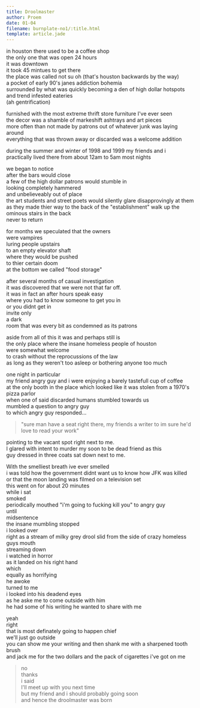 ```yaml
---
title: Droolmaster
author: Proem
date: 01-04
filename: burnplate-no1/:title.html
template: article.jade
---
```


in houston there used to be a coffee shop  
the only one that was open 24 hours  
it was downtown  
it took 45 mintues to get there  
the place was called not su oh (that's houston backwards by the way)  
a pocket of early 90's janes addiction bohemia  
surrounded by what was quickly becoming a den of high dollar hotspots and trend infested eateries  
(ah gentrification)  

furnished with the most extreme thrift store furniture I've ever seen  
the decor was a shamble of markeshift ashtrays and art pieces  
more often than not made by patrons out of whatever junk was laying around  
everything that was thrown away or discarded was a welcome addition  

during the summer and winter of 1998 and 1999 my friends and i  
practically lived there from about 12am to 5am most nights  
 
we began to notice  
after the bars would close  
a few of the high dollar patrons would stumble in  
looking completely hammered  
and unbelieveably out of place  
the art students and street poets would silently glare disapprovingly at them  
as they made thier way to the back of the "establishment" walk up the ominous stairs in the back  
never to return  
 
for months we speculated that the owners  
were vampires  
luring people upstairs  
to an empty elevator shaft  
where they would be pushed  
to thier certain doom  
at the bottom we called "food storage"  

after several months of casual investigation  
it was discovered that we were not that far off.  
it was in fact an after hours speak easy  
where you had to know someone to get you in  
or you didnt get in  
invite only  
a dark  
room that was every bit as condemned as its patrons  
 
aside from all of this it was and perhaps still is  
the only place where the insane homeless people of houston  
were somewhat welcome  
to crash without the reprocussions of the law  
as long as they weren't too asleep or bothering anyone too much  
 
one night in particular  
my friend angry guy and i were enjoying a barely tastefull cup of coffee  
at the only booth in the place which looked like it was stolen from a 1970's pizza parlor  
when one of said discarded humans stumbled towards us  
mumbled a question to angry guy  
to which angry guy responded...  

> "sure man have a seat right there, my friends a writer to im sure he'd love to read your work"

pointing to the vacant spot right next to me.  
I glared with intent to murder my soon to be dead friend as this   
guy dressed in three coats sat down next to me.  
 
With the smelliest breath ive ever smelled  
i was told how the government didnt want us to know how JFK was killed  
or that the moon landing was filmed on a television set  
this went on for about 20 minutes  
while i sat  
smoked  
periodically mouthed "i'm going to fucking kill you" to angry guy  
until  
midsentence  
the insane mumbling stopped  
i looked over  
right as a stream of milky grey drool slid from the side of crazy homeless guys mouth  
streaming down  
i watched in horror  
as it landed on his right hand  
which  
equally as horrifying  
he awoke  
turned to me  
i looked into his deadend eyes  
as he aske me to come outside with him  
he had some of his writing he wanted to share with me  
 
yeah  
right  
that is most definately going to happen chief  
we'll just go outside  
you can show me your writing and then shank me with a sharpened tooth brush  
and jack me for the two dollars and the pack of cigarettes i've got on me  

> no  
> thanks  
i said  
> I'll meet up with you next time  
> but my friend and i should probably going soon  
and hence the droolmaster was born
